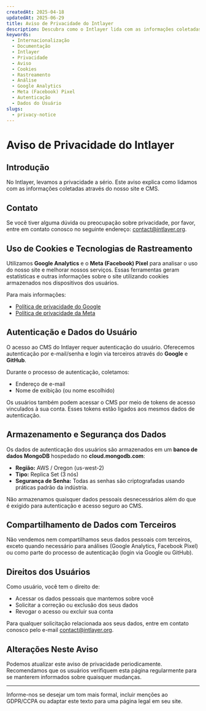 ```yaml
---
createdAt: 2025-04-18
updatedAt: 2025-06-29
title: Aviso de Privacidade do Intlayer
description: Descubra como o Intlayer lida com as informações coletadas através do nosso site e CMS. Siga a documentação para entender os diferentes formatos e casos de uso.
keywords:
  - Internacionalização
  - Documentação
  - Intlayer
  - Privacidade
  - Aviso
  - Cookies
  - Rastreamento
  - Análise
  - Google Analytics
  - Meta (Facebook) Pixel
  - Autenticação
  - Dados do Usuário
slugs:
  - privacy-notice
---
```


# Aviso de Privacidade do Intlayer

## Introdução

No Intlayer, levamos a privacidade a sério. Este aviso explica como lidamos com as informações coletadas através do nosso site e CMS.

## Contato

Se você tiver alguma dúvida ou preocupação sobre privacidade, por favor, entre em contato conosco no seguinte endereço: [contact@intlayer.org](mailto:contact@intlayer.org).

## Uso de Cookies e Tecnologias de Rastreamento

Utilizamos **Google Analytics** e o **Meta (Facebook) Pixel** para analisar o uso do nosso site e melhorar nossos serviços. Essas ferramentas geram estatísticas e outras informações sobre o site utilizando cookies armazenados nos dispositivos dos usuários.

Para mais informações:

- [Política de privacidade do Google](https://policies.google.com/privacy)
- [Política de privacidade da Meta](https://www.facebook.com/privacy/policy)

## Autenticação e Dados do Usuário

O acesso ao CMS do Intlayer requer autenticação do usuário. Oferecemos autenticação por e-mail/senha e login via terceiros através do **Google** e **GitHub**.

Durante o processo de autenticação, coletamos:

- Endereço de e-mail
- Nome de exibição (ou nome escolhido)

Os usuários também podem acessar o CMS por meio de tokens de acesso vinculados à sua conta. Esses tokens estão ligados aos mesmos dados de autenticação.

## Armazenamento e Segurança dos Dados

Os dados de autenticação dos usuários são armazenados em um **banco de dados MongoDB** hospedado no **cloud.mongodb.com**:

- **Região:** AWS / Oregon (us-west-2)
- **Tipo:** Replica Set (3 nós)
- **Segurança de Senha:** Todas as senhas são criptografadas usando práticas padrão da indústria.

Não armazenamos quaisquer dados pessoais desnecessários além do que é exigido para autenticação e acesso seguro ao CMS.

## Compartilhamento de Dados com Terceiros

Não vendemos nem compartilhamos seus dados pessoais com terceiros, exceto quando necessário para análises (Google Analytics, Facebook Pixel) ou como parte do processo de autenticação (login via Google ou GitHub).

## Direitos dos Usuários

Como usuário, você tem o direito de:

- Acessar os dados pessoais que mantemos sobre você
- Solicitar a correção ou exclusão dos seus dados
- Revogar o acesso ou excluir sua conta

Para qualquer solicitação relacionada aos seus dados, entre em contato conosco pelo e-mail [contact@intlayer.org](mailto:contact@intlayer.org).

## Alterações Neste Aviso

Podemos atualizar este aviso de privacidade periodicamente. Recomendamos que os usuários verifiquem esta página regularmente para se manterem informados sobre quaisquer mudanças.

---

Informe-nos se desejar um tom mais formal, incluir menções ao GDPR/CCPA ou adaptar este texto para uma página legal em seu site.
